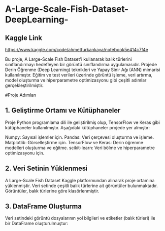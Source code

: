 # A-Large-Scale-Fish-Dataset-DeepLearning-

## Kaggle Link
https://www.kaggle.com/code/ahmetfurkankaya/notebook5e414c7f4e

Bu proje, A Large-Scale Fish Dataset'i kullanarak balık türlerini sınıflandırmayı hedefleyen bir görüntü sınıflandırma uygulamasıdır. Projede Derin Öğrenme (Deep Learning) teknikleri ve Yapay Sinir Ağı (ANN) mimarisi kullanılmıştır. Eğitim ve test verileri üzerinde görüntü işleme, veri artırma, model oluşturma ve hiperparametre optimizasyonu gibi çeşitli adımlar gerçekleştirilmiştir.

#Proje Adımları
## 1. Geliştirme Ortamı ve Kütüphaneler
Proje Python programlama dili ile geliştirilmiş olup, TensorFlow ve Keras gibi kütüphaneler kullanılmıştır. Aşağıdaki kütüphaneler projede yer almıştır:

Numpy: Sayısal işlemler için.
Pandas: Veri çerçevesi oluşturma ve işleme.
Matplotlib: Görselleştirme için.
TensorFlow ve Keras: Derin öğrenme modelleri oluşturma ve eğitme.
scikit-learn: Veri bölme ve hiperparametre optimizasyonu için.
## 2. Veri Setinin Yüklenmesi
A Large-Scale Fish Dataset Kaggle platformundan alınarak proje ortamına yüklenmiştir. Veri setinde çeşitli balık türlerine ait görüntüler bulunmaktadır. Görüntüler, balık türlerine göre klasörlenmiştir.

## 3. DataFrame Oluşturma
Veri setindeki görüntü dosyalarının yol bilgileri ve etiketler (balık türleri) ile bir DataFrame oluşturulmuştur:
